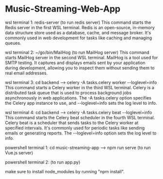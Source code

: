 # Music-Streaming-Web-App

wsl terminal 1: redis-server (to run redis server)
This command starts the Redis server in the first WSL terminal. Redis is an open-source, in-memory data structure store used as a database, cache, and message broker. It's commonly used in web development for tasks like caching and managing queues.

wsl terminal 2: ~/go/bin/MailHog (to run MailHog server)
This command starts MailHog server in the second WSL terminal. MailHog is a tool used for SMTP testing. It captures and displays emails sent by your application during development, allowing you to inspect them without sending them to real email addresses.

wsl terminal 3: cd backend --> celery -A tasks.celery worker --loglevel=info
This command starts a Celery worker in the third WSL terminal. Celery is a distributed task queue that is used to process background jobs asynchronously in web applications. The -A tasks.celery option specifies the Celery app instance to use, and --loglevel=info sets the log level to info.

wsl terminal 4: cd backend --> celery -A tasks.celery beat --loglevel=info
This command starts the Celery beat scheduler in the fourth WSL terminal. Celery beat is a scheduler that sends tasks to the Celery worker at specified intervals. It's commonly used for periodic tasks like sending emails or generating reports. The --loglevel=info option sets the log level to info.

powershell terminal 1: cd music-streaming-app --> npm run serve (to run Vue.js server)

powershell terminal 2: (to run app.py)

make sure to install node_modules by running "npm install".
